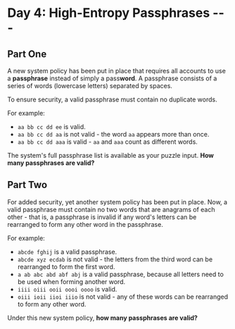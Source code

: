 # Day 4: High-Entropy Passphrases ---

## Part One

A new system policy has been put in place that requires all accounts to use a **passphrase** instead of simply a pass**word**. A passphrase consists of a series of words (lowercase letters) separated by spaces.

To ensure security, a valid passphrase must contain no duplicate words.

For example:

* `aa bb cc dd ee` is valid.
* `aa bb cc dd aa` is not valid - the word `aa` appears more than once.
* `aa bb cc dd aaa` is valid - `aa` and `aaa` count as different words.

The system's full passphrase list is available as your puzzle input. **How many passphrases are valid?**

## Part Two

For added security, yet another system policy has been put in place. Now, a valid passphrase must contain no two words that are anagrams of each other - that is, a passphrase is invalid if any word's letters can be rearranged to form any other word in the passphrase.

For example:

* `abcde fghij` is a valid passphrase.
* `abcde xyz ecdab` is not valid - the letters from the third word can be rearranged to form the first word.
* `a ab abc abd abf abj` is a valid passphrase, because all letters need to be used when forming another word.
* `iiii oiii ooii oooi oooo` is valid.
* `oiii ioii iioi iiio` is not valid - any of these words can be rearranged to form any other word.

Under this new system policy, **how many passphrases are valid?**
